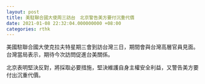 ```yaml
---
layout: post
title: 美駐聯合國大使周三訪台　北京警告美方要付沉重代價
date: 2021-01-08 22:32:04.000000000 +08:00
categories: rthk
---
```


美國駐聯合國大使克拉夫特星期三會到訪台灣三日，期間會與台灣高層官員見面。台灣當局表示，期待今次訪問促進台美關係。

北京表明堅決反對，將採取必要措施，堅決維護自身主權安全利益，又警告美方要付出沉重代價。
